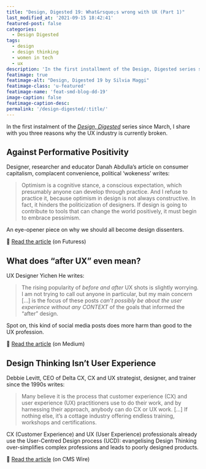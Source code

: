 ```yaml
---
title: "Design, Digested 19: What&rsquo;s wrong with UX (Part 1)"
last_modified_at: '2021-09-15 18:42:41'
featured-post: false
categories:
  - Design Digested
tags:
  - design
  - design thinking
  - women in tech
  - ux
description: 'In the first installment of the Design, Digested series since March, I share with you three reasons why the UX industry is currently broken.'
featimage: true
featimage-alt: "Design, Digested 19 by Silvia Maggi"
featimage-class: 'u-featured'
featimage-name: 'feat-smd-blog-dd-19'
image-caption: false
featimage-caption-desc: 
permalink: '/design-digested/:title/'
---
```

<p class="lead">In the first instalment of the <a href="/newsletter/" title="View the newsletter archive"><em>Design, Digested</em></a> series since March, I share with you three reasons why the UX industry is currently broken.</p>

<!--more-->

## Against Performative Positivity

Designer, researcher and educator Danah Abdulla’s article on consumer capitalism, complacent convenience, political ‘wokeness’ writes:

> Optimism is a cognitive stance, a conscious expectation, which presumably anyone can develop through practice. And I refuse to practice it, because optimism in design is not always constructive. In fact, it hinders the politicization of designers. If design is going to contribute to tools that can change the world positively, it must begin to embrace pessimism.

An eye-opener piece on why we should all become design dissenters.

<p class="detached">🔗 <a href="https://futuress.org/magazine/against-performative-positivity/">Read the article</a> (on Futuress)</p>

## What does “after UX” even mean?

UX Designer Yichen He writes:

> The rising popularity of *before and after* UX shots is slightly worrying. I am not trying to call out anyone in particular, but my main concern […] is the focus of these posts *can’t possibly be about the user experience without any CONTEXT* of the goals that informed the “after” design.

Spot on, this kind of social media posts does more harm than good to the UX profession.

<p class="detached">🔗 <a href="https://uxdesign.cc/what-does-after-ux-even-mean-7edc3d4febc4">Read the article</a> (on Medium)</p>

## Design Thinking Isn’t User Experience

Debbie Levitt, CEO of Delta CX, CX and UX strategist, designer, and trainer since the 1990s writes:

> Many believe it is the process that customer experience (CX) and user experience (UX) practitioners use to do their work, and by harnessing their approach, anybody can do CX or UX work. […] If nothing else, it’s a cottage industry offering endless training, workshops and certifications.

CX (Customer Experience) and UX (User Experience) professionals already use the User-Centred Design process (UCD): evangelising Design Thinking over-simplifies complex professions and leads to poorly designed products.

<p class="detached">🔗 <a href="https://www.cmswire.com/digital-experience/design-thinking-isnt-user-experience/">Read the article</a> (on CMS Wire)</p>
